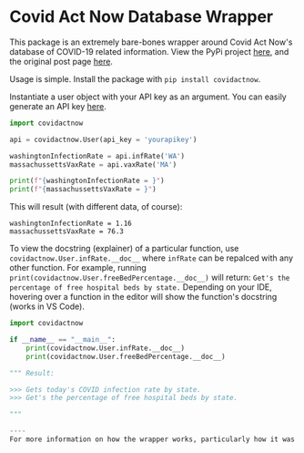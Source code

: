 # Covid Act Now Database Wrapper

This package is an extremely bare-bones wrapper around Covid Act Now's database of COVID-19 related information. View the PyPi project [here](https://pypi.org/project/covidactnow/), and the original post page [here](https://covidinfo.preritdas.com). 

Usage is simple. Install the package with `pip install covidactnow`.

Instantiate a user object with your API key as an argument. You can easily generate an API key [here](https://covidactnow.org/data-api).

```python
import covidactnow

api = covidactnow.User(api_key = 'yourapikey')

washingtonInfectionRate = api.infRate('WA')
massachussettsVaxRate = api.vaxRate('MA')

print(f"{washingtonInfectionRate = }")
print(f"{massachussettsVaxRate = }")
```
This will result (with different data, of course):
```
washingtonInfectionRate = 1.16
massachussettsVaxRate = 76.3
```

To view the docstring (explainer) of a particular function, use `covidactnow.User.infRate.__doc__` where `infRate` can be repalced with any other function. For example, running `print(covidactnow.User.freeBedPercentage.__doc__)` will return: `Get's the percentage of free hospital beds by state.` Depending on your IDE, hovering over a function in the editor will show the function's docstring (works in VS Code).

```python
import covidactnow

if __name__ == "__main__":
    print(covidactnow.User.infRate.__doc__)
    print(covidactnow.User.freeBedPercentage.__doc__)

""" Result:

>>> Gets today's COVID infection rate by state.
>>> Get's the percentage of free hospital beds by state.

"""

----
For more information on how the wrapper works, particularly how it was redesigned to be package-friendly, read the "Updated for Distribution" section of this [page](https://covidinfo.preritdas.com). Note that this version has been updated to get data from within a `User` class allowing individual API keys to be used (as opposed to defining a state as an object and defining statistics as object attributes).
